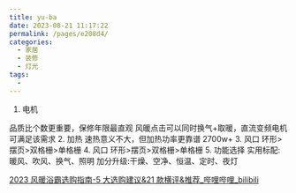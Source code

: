 ```yaml
---
title: yu-ba
date: 2023-08-21 11:17:22
permalink: /pages/e208d4/
categories:
  - 家居
  - 装修
  - 灯光
tags:
  - 
---
```


1. 电机

 品质比个数更重要，保修年限最直观
 风暖点击可以同时换气+取暖，直流变频电机可满足该需求
2. 加热
   速热意义不大，但加热功率更靠谱 2700w+
3. 风口
    环形>摆页>双格栅>单格栅
 4. 风口
    环形>摆页>双格栅>单格栅
5. 功能选择
   实用标配:暖风、吹风、换气、照明
   加分升级:干燥、空净、恒温、定时、夜灯

[2023 风暖浴霸选购指南-5 大选购建议&21 款横评&推荐_哔哩哔哩_bilibili](https://www.bilibili.com/video/BV17z4y1x7E1/?spm_id_from=333.337.search-card.all.click&vd_source=f0ec10d1a61ee66ef7bcad42b198b3d5)